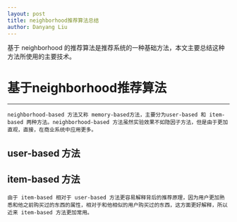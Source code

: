 ```yaml
---
layout: post
title: neighborhood推荐算法总结
author: Danyang Liu
---
```


基于 neighborhood 的推荐算法是推荐系统的一种基础方法，本文主要总结这种方法所使用的主要技术。

# 基于neighborhood推荐算法
-----
    neighborhood-based 方法又称 memory-based方法，主要分为user-based 和 item-based 两种方法。neighborhood-based 方法虽然实验效果不如隐因子方法，但是由于更加直观，直接，在商业系统中应用更多。

## user-based 方法

## item-based 方法
    由于 item-based 相对于 user-based 方法更容易解释背后的推荐原理，因为用户更加熟悉和他之前购买过的东西的属性，相对于和他相似的用户购买过的东西，这方面更好解释，所以近来 item-based 方法更加常用。

    